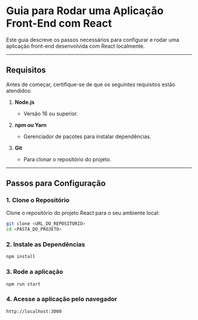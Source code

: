 # Guia para Rodar uma Aplicação Front-End com React

Este guia descreve os passos necessários para configurar e rodar uma aplicação front-end desenvolvida com React localmente.

---

## Requisitos

Antes de começar, certifique-se de que os seguintes requisitos estão atendidos:

1. **Node.js**
   - Versão 16 ou superior.

2. **npm ou Yarn**
   - Gerenciador de pacotes para instalar dependências.

3. **Git**
   - Para clonar o repositório do projeto.

---

## Passos para Configuração

### 1. Clone o Repositório

Clone o repositório do projeto React para o seu ambiente local:

```bash
git clone <URL_DO_REPOSITORIO>
cd <PASTA_DO_PROJETO>
```

### 2. Instale as Dependências

```bash
npm install
```

### 3. Rode a aplicação

```bash
npm run start
```

### 4. Acesse a aplicação pelo navegador

```bash
http://localhost:3000
```
